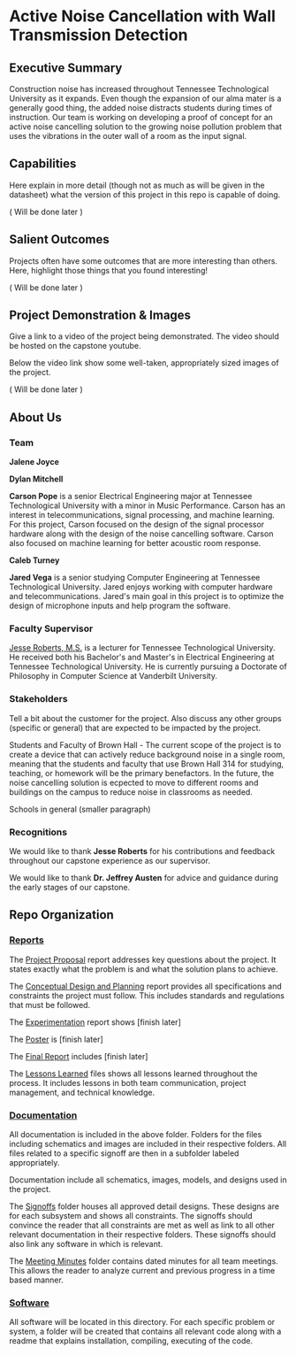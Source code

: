 # Active Noise Cancellation with Wall Transmission Detection

## Executive Summary

Construction noise has increased throughout Tennessee Technological University as it expands. Even though the expansion of our alma mater is a generally good thing, the added noise distracts students during times of instruction. Our team is working on developing a proof of concept for an active noise cancelling solution to the growing noise pollution problem that uses the vibrations in the outer wall of a room as the input signal. 

## Capabilities

Here explain in more detail (though not as much as will be given in the datasheet) what the version of this project in this repo is capable of doing.

( Will be done later )

## Salient Outcomes

Projects often have some outcomes that are more interesting than others. Here, highlight those things that you found interesting!

( Will be done later )

## Project Demonstration & Images

Give a link to a video of the project being demonstrated. The video should be hosted on the capstone youtube.

Below the video link show some well-taken, appropriately sized images of the project.

( Will be done later )

## About Us

### Team

**Jalene Joyce**

**Dylan Mitchell**

**Carson Pope** is a senior Electrical Engineering major at Tennessee Technological University with a minor in Music Performance. Carson has an interest in telecommunications, signal processing, and machine learning. For this project, Carson focused on the design of the signal processor hardware along with the design of the noise cancelling software. Carson also focused on machine learning for better acoustic room response.

**Caleb Turney**

**Jared Vega** is a senior studying Computer Engineering at Tennessee Technological University. Jared enjoys working with computer hardware and telecommunications. Jared's main goal in this project is to optimize the design of microphone inputs and help program the software. 

### Faculty Supervisor

[Jesse  Roberts, M.S.](https://www.tntech.edu/directory/engineering/faculty/jesse-roberts.php) is a lecturer for Tennessee Technological University. He received both his Bachelor's and Master's in Electrical Engineering at Tennessee Technological University. He is currently pursuing a Doctorate of Philosophy in Computer Science at Vanderbilt University.

### Stakeholders

Tell a bit about the customer for the project. Also discuss any other groups (specific or general) that are expected to be impacted by the project.

Students and Faculty of Brown Hall - The current scope of the project is to create a device that can actively reduce background noise in a single room, meaning that the students and faculty that use Brown Hall 314 for studying, teaching, or homework will be the primary benefactors. In the future, the noise cancelling solution is ecpected to move to different rooms and buildings on the campus to reduce noise in classrooms as needed. 

Schools in general (smaller paragraph)

### Recognitions

We would like to thank **Jesse Roberts** for his contributions and feedback throughout our capstone experience as our supervisor.

We would like to thank **Dr. Jeffrey Austen** for advice and guidance during the early stages of our capstone. 

## Repo Organization

### [Reports](/Reports)

The [Project Proposal](/Reports/Project%20Proposal/Project_ProposalV2.pdf) report addresses key questions about the project. It states exactly what the problem is and what the solution plans to achieve. 

The [Conceptual Design and Planning](/Reports/Conceptual%20Design/Conceptual_DesignV2.pdf) report provides all specifications and constraints the project must follow. This includes standards and regulations that must be followed.

The [Experimentation](/Reports/Experimentation) report shows [finish later]

The [Poster](/Reports/Poster) is [finish later]

The [Final Report](/Reports/Final%20Report) includes [finish later]

The [Lessons Learned](/Reports/Lessons%20Learned/Lessons%20Learned.md) files shows all lessons learned throughout the process. It includes lessons in both team communication, project management, and technical knowledge.

### [Documentation](/Documentation)

All documentation is included in the above folder. Folders for the files including schematics and images are included in their respective folders. All files related to a specific signoff are then in a subfolder labeled appropriately.

Documentation include all schematics, images, models, and designs used in the project. 

The [Signoffs](/Documentation/Signoffs) folder houses all approved detail designs. These designs are for each subsystem and shows all constraints. The signoffs should convince the reader that all constraints are met as well as link to all other relevant documentation in their respective folders. These signoffs should also link any software in which is relevant.

The [Meeting Minutes](/Documentation/Meeting%20Minutes) folder contains dated minutes for all team meetings. This allows the reader to analyze current and previous progress in a time based manner. 

### [Software](/Software)

All software will be located in this directory. For each specific problem or system, a folder will be created that contains all relevant code along with a readme that explains installation, compiling, executing of the code.
